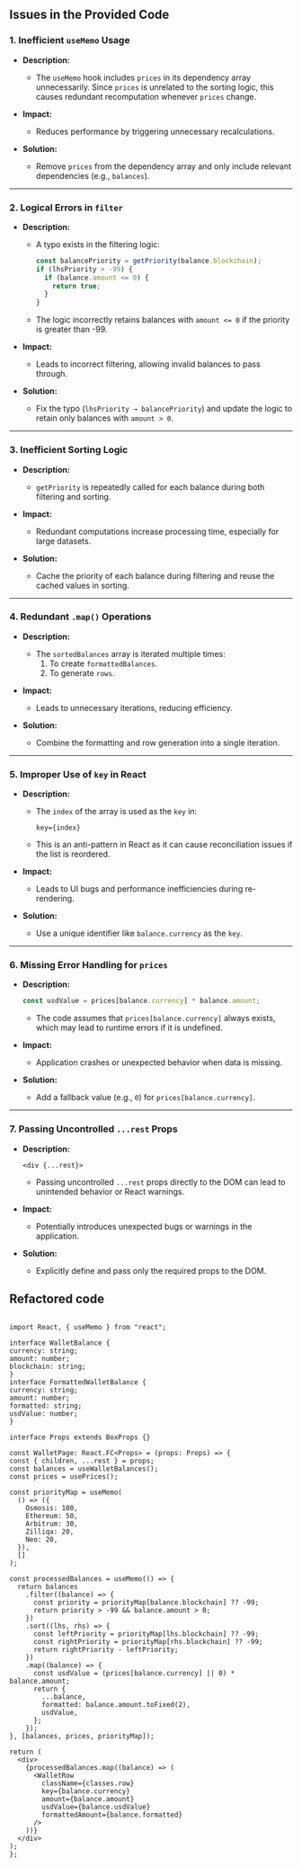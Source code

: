 
## **Issues in the Provided Code**

### **1. Inefficient `useMemo` Usage**
- **Description:**
  - The `useMemo` hook includes `prices` in its dependency array unnecessarily. Since `prices` is unrelated to the sorting logic, this causes redundant recomputation whenever `prices` change.

- **Impact:**
  - Reduces performance by triggering unnecessary recalculations.

- **Solution:**
  - Remove `prices` from the dependency array and only include relevant dependencies (e.g., `balances`).

---

### **2. Logical Errors in `filter`**
- **Description:**
  - A typo exists in the filtering logic:
    ```typescript
    const balancePriority = getPriority(balance.blockchain);
    if (lhsPriority > -99) { 
      if (balance.amount <= 0) {
        return true;
      }
    }
    ```
  - The logic incorrectly retains balances with `amount <= 0` if the priority is greater than -99.

- **Impact:**
  - Leads to incorrect filtering, allowing invalid balances to pass through.

- **Solution:**
  - Fix the typo (`lhsPriority → balancePriority`) and update the logic to retain only balances with `amount > 0`.

---

### **3. Inefficient Sorting Logic**
- **Description:**
  - `getPriority` is repeatedly called for each balance during both filtering and sorting.

- **Impact:**
  - Redundant computations increase processing time, especially for large datasets.

- **Solution:**
  - Cache the priority of each balance during filtering and reuse the cached values in sorting.

---

### **4. Redundant `.map()` Operations**
- **Description:**
  - The `sortedBalances` array is iterated multiple times:
    1. To create `formattedBalances`.
    2. To generate `rows`.

- **Impact:**
  - Leads to unnecessary iterations, reducing efficiency.

- **Solution:**
  - Combine the formatting and row generation into a single iteration.

---

### **5. Improper Use of `key` in React**
- **Description:**
  - The `index` of the array is used as the `key` in:
    ```tsx
    key={index}
    ```
  - This is an anti-pattern in React as it can cause reconciliation issues if the list is reordered.

- **Impact:**
  - Leads to UI bugs and performance inefficiencies during re-rendering.

- **Solution:**
  - Use a unique identifier like `balance.currency` as the `key`.

---

### **6. Missing Error Handling for `prices`**
- **Description:**
  ```typescript
  const usdValue = prices[balance.currency] * balance.amount;
  ```
  - The code assumes that `prices[balance.currency]` always exists, which may lead to runtime errors if it is undefined.

- **Impact:**
  - Application crashes or unexpected behavior when data is missing.

- **Solution:**
  - Add a fallback value (e.g., `0`) for `prices[balance.currency]`.

---

### **7. Passing Uncontrolled `...rest` Props**
- **Description:**
  ```tsx
  <div {...rest}>
  ```
  - Passing uncontrolled `...rest` props directly to the DOM can lead to unintended behavior or React warnings.

- **Impact:**
  - Potentially introduces unexpected bugs or warnings in the application.

- **Solution:**
  - Explicitly define and pass only the required props to the DOM.

## **Refactored code**
  ```tsx
 
import React, { useMemo } from "react";

interface WalletBalance {
  currency: string;
  amount: number;
  blockchain: string;
}
interface FormattedWalletBalance {
  currency: string;
  amount: number;
  formatted: string;
  usdValue: number;
}

interface Props extends BoxProps {}

const WalletPage: React.FC<Props> = (props: Props) => {
  const { children, ...rest } = props;
  const balances = useWalletBalances();
  const prices = usePrices();

  const priorityMap = useMemo(
    () => ({
      Osmosis: 100,
      Ethereum: 50,
      Arbitrum: 30,
      Zilliqa: 20,
      Neo: 20,
    }),
    []
  );

  const processedBalances = useMemo(() => {
    return balances
      .filter((balance) => {
        const priority = priorityMap[balance.blockchain] ?? -99;
        return priority > -99 && balance.amount > 0;
      })
      .sort((lhs, rhs) => {
        const leftPriority = priorityMap[lhs.blockchain] ?? -99;
        const rightPriority = priorityMap[rhs.blockchain] ?? -99;
        return rightPriority - leftPriority;
      })
      .map((balance) => {
        const usdValue = (prices[balance.currency] || 0) * balance.amount;
        return {
          ...balance,
          formatted: balance.amount.toFixed(2),
          usdValue,
        };
      });
  }, [balances, prices, priorityMap]);

  return (
    <div>
      {processedBalances.map((balance) => (
        <WalletRow
          className={classes.row}
          key={balance.currency} 
          amount={balance.amount}
          usdValue={balance.usdValue}
          formattedAmount={balance.formatted}
        />
      ))}
    </div>
  );
};

  ```